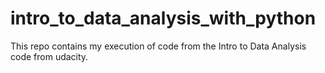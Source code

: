 # intro_to_data_analysis_with_python
This repo contains my execution of code from the Intro to Data Analysis code from udacity. 
